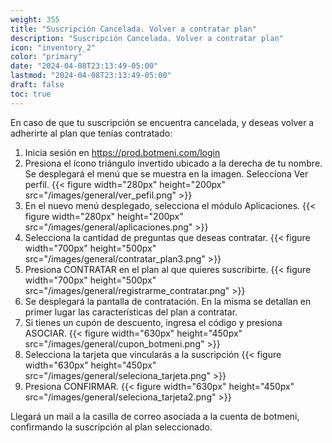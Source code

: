 ```yaml
---
weight: 355
title: "Suscripción Cancelada. Volver a contratar plan"
description: "Suscripción Cancelada. Volver a contratar plan"
icon: "inventory_2"
color: "primary"
date: "2024-04-08T23:13:49-05:00"
lastmod: "2024-04-08T23:13:49-05:00"
draft: false
toc: true
---
```

En caso de que tu suscripción se encuentra cancelada, y deseas volver a adherirte al plan que tenías contratado:
1. Inicia sesión en <https://prod.botmeni.com/login>
2. Presiona el ícono triángulo invertido ubicado a la derecha de tu nombre. Se desplegará el menú que se muestra en la imagen. Selecciona Ver perfil.
{{< figure width="280px" height="200px" src="/images/general/ver_pefil.png" >}}
3. En el nuevo menú desplegado, selecciona el módulo Aplicaciones.
{{< figure width="280px" height="200px" src="/images/general/aplicaciones.png" >}}
4. Selecciona la cantidad de preguntas que deseas contratar. 
{{< figure width="700px" height="500px" src="/images/general/contratar_plan3.png" >}}
5. Presiona CONTRATAR en el plan al que quieres suscribirte.
{{< figure width="700px" height="500px" src="/images/general/registrarme_contratar.png" >}}
5. Se desplegará la pantalla de contratación. En la misma se detallan en primer lugar las características del plan a contratar.
6. Si tienes un cupón de descuento, ingresa el código y presiona ASOCIAR.
{{< figure width="630px" height="450px" src="/images/general/cupon_botmeni.png" >}}
7. Selecciona la tarjeta que vincularás a la suscripción
{{< figure width="630px" height="450px" src="/images/general/seleciona_tarjeta.png" >}}
8. Presiona CONFIRMAR.
{{< figure width="630px" height="450px" src="/images/general/seleciona_tarjeta2.png" >}}

Llegará un mail a la casilla de correo asociada a la cuenta de botmeni, confirmando la suscripción al plan seleccionado.<br></br>
